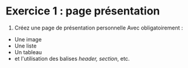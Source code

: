 # Exercice 1 : page présentation

1. Créez une page de présentation personnelle
Avec obligatoirement : 
- Une image
- Une liste
- Un tableau
- et l'utilisation des balises *header, section*, etc.